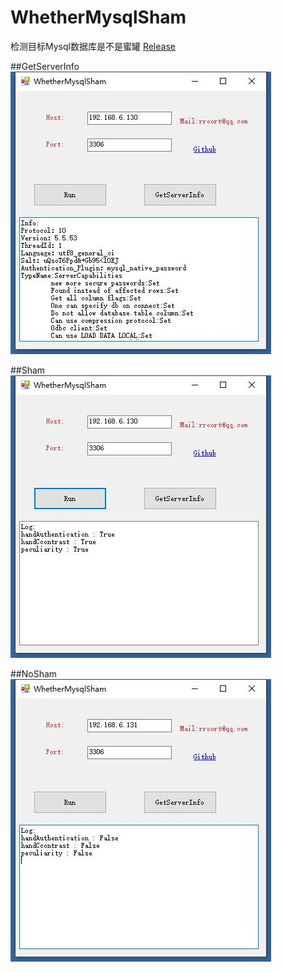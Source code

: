 # WhetherMysqlSham
检测目标Mysql数据库是不是蜜罐
[Release](https://github.com/BeichenDream/WhetherMysqlSham/raw/master/Release/WhetherMysqlSham.exe)


##GetServerInfo
<br>
![INFO](https://raw.githubusercontent.com/BeichenDream/WhetherMysqlSham/master/png/ShamInfo.jpg)  


##Sham
<br>
![Sham](https://raw.githubusercontent.com/BeichenDream/WhetherMysqlSham/master/png/Sham.jpg)  

##NoSham
<br>
![NoSham](https://raw.githubusercontent.com/BeichenDream/WhetherMysqlSham/master/png/NoSham.jpg)  

